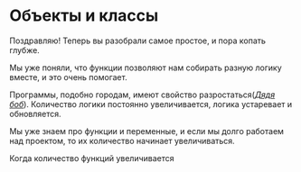# Объекты и классы

Поздравляю! Теперь вы разобрали самое простое, и пора копать глубже.

Мы уже поняли, что функции позволяют нам собирать разную логику вместе, и это очень помогает.

Программы, подобно городам, имеют свойство разростаться([*Дядя боб*](https://ru.wikipedia.org/wiki/Мартин,_Роберт_(инженер))). Количество логики постоянно увеличивается, логика устаревает и обновляется.

Мы уже знаем про функции и переменные, и если мы долго работаем над проектом, то их количество начинает увеличиваться.

Когда количество функций увеличивается